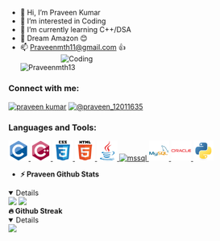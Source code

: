 - 👋 Hi, I’m Praveen Kumar
- 👀 I’m interested in Coding
- 🌱 I’m currently learning C++/DSA
- 💞️ Dream Amazon 😊
- 📫 Praveenmth11@gmail.com 👍
<img align="right" alt="Coding" width="400" src="https://camo.githubusercontent.com/5ddf73ad3a205111cf8c686f687fc216c2946a75005718c8da5b837ad9de78c9/68747470733a2f2f7468756d62732e6766796361742e636f6d2f4576696c4e657874446576696c666973682d736d616c6c2e676966"> <p align="left"> <img src="https://komarev.com/ghpvc/?username=Praveenmth13&label=Profile%20views&color=129e00&style=plastic" alt="Praveenmth13" /> </p>

<h3 align="left">Connect with me:</h3>
<p align="left">
<a href="https://www.linkedin.com/in/praveen-kumar-a339431b7/" target="blank"><img align="center" src="https://image.similarpng.com/very-thumbnail/2020/07/Linkedin-logo-on-transparent--background-PNG.png" alt="praveen kumar" height="30" width="40" /></a>
<a href="https://www.hackerrank.com/praveen_12011635" target="blank"><img align="center" src="https://avatar-prod-us-east-2.webexcontent.com/Avtr~V1~1eb65fdf-9643-417f-9974-ad72cae0e10f/V1~81d84586e97ed40071f95739a5710240c28dc271a02dcb4415e9afa46ecba0b1~2ffd87b6784e4c0b860346e4c92feb72?quarantineState=evaluating" alt="@praveen_12011635" height="30" width="40" /></a>
</p>

<h3 align="left">Languages and Tools:</h3>
<p align="left"> <a href="https://www.cprogramming.com/" target="_blank" rel="noreferrer"> <img src="https://raw.githubusercontent.com/devicons/devicon/master/icons/c/c-original.svg" alt="c" width="40" height="40"/> </a> <a href="https://www.w3schools.com/cpp/" target="_blank" rel="noreferrer"> <img src="https://raw.githubusercontent.com/devicons/devicon/master/icons/cplusplus/cplusplus-original.svg" alt="cplusplus" width="40" height="40"/> </a> <a href="https://www.w3schools.com/css/" target="_blank" rel="noreferrer"> <img src="https://raw.githubusercontent.com/devicons/devicon/master/icons/css3/css3-original-wordmark.svg" alt="css3" width="40" height="40"/> </a> <a href="https://www.w3.org/html/" target="_blank" rel="noreferrer"> <img src="https://raw.githubusercontent.com/devicons/devicon/master/icons/html5/html5-original-wordmark.svg" alt="html5" width="40" height="40"/> </a> <a href="https://www.java.com" target="_blank" rel="noreferrer"> <img src="https://raw.githubusercontent.com/devicons/devicon/master/icons/java/java-original.svg" alt="java" width="40" height="40"/> </a> <a href="https://www.microsoft.com/en-us/sql-server" target="_blank" rel="noreferrer"> <img src="https://www.svgrepo.com/show/303229/microsoft-sql-server-logo.svg" alt="mssql" width="40" height="40"/> </a> <a href="https://www.mysql.com/" target="_blank" rel="noreferrer"> <img src="https://raw.githubusercontent.com/devicons/devicon/master/icons/mysql/mysql-original-wordmark.svg" alt="mysql" width="40" height="40"/> </a> <a href="https://www.oracle.com/" target="_blank" rel="noreferrer"> <img src="https://raw.githubusercontent.com/devicons/devicon/master/icons/oracle/oracle-original.svg" alt="oracle" width="40" height="40"/> </a> <a href="https://www.python.org" target="_blank" rel="noreferrer"> <img src="https://raw.githubusercontent.com/devicons/devicon/master/icons/python/python-original.svg" alt="python" width="40" height="40"/> </a> </p>

- <summary><b>⚡ Praveen Github Stats</b></summary>
<details open>
<img height="180em" src="https://github-readme-stats.vercel.app/api?username=Praveenmth13&theme=synthwave" />
<img height="180em" src="https://github-readme-stats.vercel.app/api/top-langs/?username=Praveenmth13&exclude_repo=KNN-Image-Classification&show_icons=true&hide_border=true&layout=compact&langs_count=8"/>
 </details>
 <summary><b> 🔥 Github Streak</b></summary>
<details open>
<img height="180em" src="https://github-readme-streak-stats.herokuapp.com/?user=Praveenmth13&hide_border=true" />
</details>
